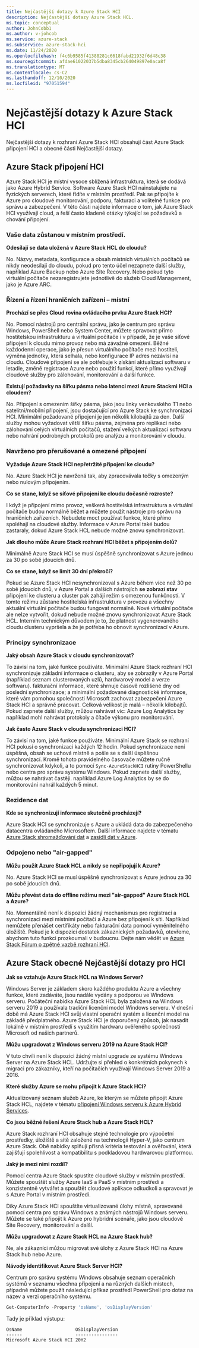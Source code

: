```yaml
---
title: Nejčastější dotazy k Azure Stack HCI
description: Nejčastější dotazy Azure Stack HCL.
ms.topic: conceptual
author: JohnCobb1
ms.author: v-johcob
ms.service: azure-stack
ms.subservice: azure-stack-hci
ms.date: 11/24/2020
ms.openlocfilehash: f4c6b9585f41388281c6618fabd21932f6d48c38
ms.sourcegitcommit: afdae61022037b5dba8345cb264049897e0aca8f
ms.translationtype: MT
ms.contentlocale: cs-CZ
ms.lasthandoff: 12/10/2020
ms.locfileid: "97051594"
---
```

# <a name="azure-stack-hci-faq"></a>Nejčastější dotazy k Azure Stack HCI
Nejčastější dotazy k rozhraní Azure Stack HCI obsahují část Azure Stack připojení HCI a obecné části Nejčastější dotazy.

## <a name="azure-stack-hci-connectivity"></a>Azure Stack připojení HCI
Azure Stack HCI je místní vysoce sblížená infrastruktura, která se dodává jako Azure Hybrid Service. Software Azure Stack HCI nainstalujete na fyzických serverech, které řídíte v místním prostředí. Pak se připojíte k Azure pro cloudové monitorování, podporu, fakturaci a volitelné funkce pro správu a zabezpečení. V této části najdete informace o tom, jak Azure Stack HCI využívají cloud, a řeší často kladené otázky týkající se požadavků a chování připojení.

### <a name="your-data-stays-on-premises"></a>Vaše data zůstanou v místním prostředí.

**Odesílají se data uložená v Azure Stack HCL do cloudu?**

No. Názvy, metadata, konfigurace a obsah místních virtuálních počítačů se nikdy neodesílají do cloudu, pokud pro tento účel nezapnete další služby, například Azure Backup nebo Azure Site Recovery. Nebo pokud tyto virtuální počítače nezaregistrujete jednotlivě do služeb Cloud Management, jako je Azure ARC.

### <a name="edge-local-management-and-control"></a>Řízení a řízení hraničních zařízení – místní

**Prochází se přes Cloud rovina ovládacího prvku Azure Stack HCI?**

No. Pomocí nástrojů pro centrální správu, jako je centrum pro správu Windows, PowerShell nebo System Center, můžete spravovat přímo hostitelskou infrastrukturu a virtuální počítače i v případě, že je vaše síťové připojení k cloudu mimo provoz nebo má závažné omezení. Běžné každodenní operace, jako je přesun virtuálního počítače mezi hostiteli, výměna jednotky, která selhala, nebo konfigurace IP adres nezávisí na cloudu. Cloudové připojení se ale potřebuje k získání aktualizací softwaru v letadle, změně registrace Azure nebo použití funkcí, které přímo využívají cloudové služby pro zálohování, monitorování a další funkce.

**Existují požadavky na šířku pásma nebo latenci mezi Azure Stackmi HCI a cloudem?**

No. Připojení s omezením šířky pásma, jako jsou linky venkovského T1 nebo satelitní/mobilní připojení, jsou dostačující pro Azure Stack ke synchronizaci HCI. Minimální požadované připojení je jen několik kilobajtů za den. Další služby mohou vyžadovat větší šířku pásma, zejména pro replikaci nebo zálohování celých virtuálních počítačů, stažení velkých aktualizací softwaru nebo nahrání podrobných protokolů pro analýzu a monitorování v cloudu.

### <a name="designed-for-intermittent-and-limited-connectivity"></a>Navrženo pro přerušované a omezené připojení

**Vyžaduje Azure Stack HCI nepřetržité připojení ke cloudu?**

No. Azure Stack HCI je navržená tak, aby zpracovávala tečky s omezeným nebo nulovým připojením.

**Co se stane, když se síťové připojení ke cloudu dočasně rozroste?**

I když je připojení mimo provoz, veškerá hostitelská infrastruktura a virtuální počítače budou normálně běžet a můžete použít nástroje pro správu na hraničních zařízeních. Nebudete moct používat funkce, které přímo spoléhají na cloudové služby. Informace v Azure Portal také budou zastaraly, dokud Azure Stack HCL nebude možné znovu synchronizovat.

**Jak dlouho může Azure Stack rozhraní HCI běžet s připojením dolů?**

Minimálně Azure Stack HCI se musí úspěšně synchronizovat s Azure jednou za 30 po sobě jdoucích dnů.

**Co se stane, když se limit 30 dní překročí?**

Pokud se Azure Stack HCI nesynchronizoval s Azure během více než 30 po sobě jdoucích dnů, v Azure Portal a dalších nástrojích **se zobrazí stav** připojení ke clusteru a cluster pak zahájí režim s omezenou funkčností. V tomto režimu zůstane hostitelská infrastruktura v provozu a všechny aktuální virtuální počítače budou fungovat normálně. Nové virtuální počítače ale nelze vytvořit, dokud nebude možné znovu synchronizovat Azure Stack HCL. Interním technickým důvodem je to, že platnost vygenerovaného cloudu clusteru vypršela a že je potřeba ho obnovit synchronizací v Azure.

### <a name="understanding-sync"></a>Principy synchronizace

**Jaký obsah Azure Stack v cloudu synchronizovat?**

To závisí na tom, jaké funkce používáte. Minimální Azure Stack rozhraní HCI synchronizuje základní informace o clusteru, aby se zobrazily v Azure Portal (například seznam clusterovaných uzlů, hardwarový model a verze softwaru). fakturační informace, které shrnuje časově rozlišené dny od poslední synchronizace; a minimální požadované diagnostické informace, které vám pomohou společnosti Microsoft zachovat zabezpečení Azure Stack HCI a správně pracovat. Celková velikost je malá – několik kilobajtů. Pokud zapnete další služby, můžou nahrávat víc: Azure Log Analytics by například mohl nahrávat protokoly a čítače výkonu pro monitorování.

**Jak často Azure Stack v cloudu synchronizaci HCI?**

To závisí na tom, jaké funkce používáte. Minimální Azure Stack se rozhraní HCI pokusí o synchronizaci každých 12 hodin. Pokud synchronizace není úspěšná, obsah se uchová místně a pošle se s další úspěšnou synchronizací. Kromě tohoto pravidelného časovače můžete ručně synchronizovat kdykoli, a to pomocí `Sync-AzureStackHCI` rutiny PowerShellu nebo centra pro správu systému Windows. Pokud zapnete další služby, můžou se nahrávat častěji. například Azure Log Analytics by se do monitorování nahrál každých 5 minut.

### <a name="data-residency"></a>Rezidence dat

**Kde se synchronizují informace skutečně procházejí?**

Azure Stack HCI se synchronizuje s Azure a ukládá data do zabezpečeného datacentra ovládaného Microsoftem. Další informace najdete v tématu [Azure Stack shromažďování dat](concepts/data-collection.md) a [zasídlí dat v Azure](https://azure.microsoft.com/global-infrastructure/data-residency/).

### <a name="disconnected-or-air-gapped"></a>Odpojeno nebo "air-gapped"

**Můžu použít Azure Stack HCL a nikdy se nepřipojují k Azure?**

No. Azure Stack HCI se musí úspěšně synchronizovat s Azure jednou za 30 po sobě jdoucích dnů.

**Můžu převést data do offline režimu mezi "air-gapped" Azure Stack HCL a Azure?**

No. Momentálně není k dispozici žádný mechanismus pro registraci a synchronizaci mezi místními počítači a Azure bez připojení k síti. Například nemůžete přenášet certifikáty nebo fakturační data pomocí vyměnitelného úložiště. Pokud je k dispozici dostatek zákaznických požadavků, otevřeme, abychom tuto funkci prozkoumali v budoucnu. Dejte nám vědět ve [Azure Stack Fórum o zpětné vazbě rozhraní HCI](https://feedback.azure.com/forums/929833-azure-stack-hci).

## <a name="azure-stack-hci-general-faqs"></a>Azure Stack obecné Nejčastější dotazy pro HCI

**Jak se vztahuje Azure Stack HCL na Windows Server?**

Windows Server je základem skoro každého produktu Azure a všechny funkce, které zadáváte, jsou nadále vydány s podporou ve Windows serveru. Počáteční nabídka Azure Stack HCL byla založená na Windows serveru 2019 a používala tradiční licenční model Windows serveru. V dnešní době má Azure Stack HCI svůj vlastní operační systém a licenční model na základě předplatného. Azure Stack HCI je doporučený způsob, jak nasadit lokálně v místním prostředí s využitím hardwaru ověřeného společností Microsoft od našich partnerů.

**Můžu upgradovat z Windows serveru 2019 na Azure Stack HCI?**

V tuto chvíli není k dispozici žádný místní upgrade ze systému Windows Server na Azure Stack HCL. Udržujte si přehled o konkrétních pokynech k migraci pro zákazníky, kteří na počítačích využívají Windows Server 2019 a 2016.

**Které služby Azure se mohu připojit k Azure Stack HCI?**

Aktualizovaný seznam služeb Azure, ke kterým se můžete připojit Azure Stack HCL, najdete v tématu [připojení Windows serveru k Azure Hybrid Services](/windows-server/manage/windows-admin-center/azure/index).

**Co jsou běžné řešení Azure Stack hub a Azure Stack HCL?**

Azure Stack rozhraní HCI obsahuje stejné technologie pro výpočetní prostředky, úložiště a sítě založené na technologii Hyper-V, jako centrum Azure Stack. Obě nabídky splňují přísná kritéria testování a ověřování, která zajišťují spolehlivost a kompatibilitu s podkladovou hardwarovou platformou.

**Jaký je mezi nimi rozdíl?**

Pomocí centra Azure Stack spustíte cloudové služby v místním prostředí. Můžete spouštět služby Azure IaaS a PaaS v místním prostředí a konzistentně vytvářet a spouštět cloudové aplikace odkudkoli a spravovat je s Azure Portal v místním prostředí.

Díky Azure Stack HCI spouštíte virtualizované úlohy místně, spravované pomocí centra pro správu Windows a známých nástrojů Windows serveru. Můžete se také připojit k Azure pro hybridní scénáře, jako jsou cloudové Site Recovery, monitorování a další.

**Můžu upgradovat z Azure Stack HCL na Azure Stack hub?**

Ne, ale zákazníci můžou migrovat své úlohy z Azure Stack HCI na Azure Stack hub nebo Azure.

**Návody identifikovat Azure Stack Server HCI?**

Centrum pro správu systému Windows obsahuje seznam operačních systémů v seznamu všechna připojení a na různých dalších místech, případně můžete použít následující příkaz prostředí PowerShell pro dotaz na název a verzi operačního systému.

```PowerShell
Get-ComputerInfo -Property 'osName', 'osDisplayVersion'
```

Tady je příklad výstupu:

```
OsName                    OSDisplayVersion
------                    ----------------
Microsoft Azure Stack HCI 20H2
```
